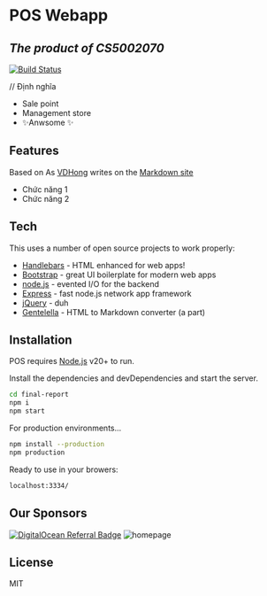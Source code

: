 # POS Webapp

## _The product of CS5002070_

[![Build Status](https://travis-ci.org/joemccann/dillinger.svg?branch=master)](https://github.com/trngbro/)

// Định nghĩa
- Sale point
- Management store
- ✨Anwsome ✨

## Features
Based on As [VDHong] writes on the [Markdown site][df1]
- Chức năng 1
- Chức năng 2

## Tech

This uses a number of open source projects to work properly:

- [Handlebars] - HTML enhanced for web apps!
- [Bootstrap] - great UI boilerplate for modern web apps
- [node.js] - evented I/O for the backend
- [Express] - fast node.js network app framework
- [jQuery] - duh
- [Gentelella](https://colorlib.com/polygon/gentelella/) - HTML to Markdown converter (a part)

## Installation

POS requires [Node.js](https://nodejs.org/) v20+ to run.

Install the dependencies and devDependencies and start the server.

```sh
cd final-report
npm i
npm start
```

For production environments...

```sh
npm install --production
npm production
```

Ready to use in your browers:

```sh
localhost:3334/
```

## Our Sponsors

[![DigitalOcean Referral Badge](https://stdportal.tdtu.edu.vn/images/LogoTDTBgWhite.png)](https://it.tdtu.edu.vn/)
![homepage](url)


## License

MIT


[vdhong]: <https://www.researchgate.net/profile/Vu-Hong-2>
[df1]: <https://www.researchgate.net/profile/Vu-Hong-2>
[node.js]: <http://nodejs.org>
[jQuery]: <http://jquery.com>
[Bootstrap]: <https://getbootstrap.com/>
[express]: <http://expressjs.com>
[handlebars]: <https://handlebarsjs.com/>
    